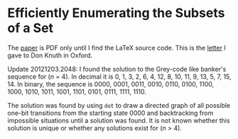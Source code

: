 Efficiently Enumerating the Subsets of a Set
============================================

The [paper](https://github.com/jloughry/subset/blob/master/loughry2000.pdf) is
PDF only until I find the LaTeX source code.  This is the
[letter](https://github.com/jloughry/subset/blob/master/letter_to_prof_knuth.pdf)
I gave to Don Knuth in Oxford.

Update 20121203.2048: I found the solution to the Grey-code like banker's sequence for (*n* = 4).
In decimal it is 0, 1, 3, 2, 6, 4, 12, 8, 10, 11, 9, 13, 5, 7, 15, 14.  In binary, the sequence
is 0000, 0001, 0011, 0010, 0110, 0100, 1100, 1000, 1010, 1011, 1001, 1101, 0101, 0111, 1111, 1110.

The solution was found by using `dot` to draw a directed graph of all possible one-bit transitions
from the starting state 0000 and backtracking from impossible situations until a solution was
found.  It is not known whether this solution is unique or whether any solutions exist for (*n* >
4).


